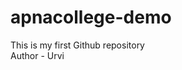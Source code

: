 # apnacollege-demo
This is my first Github repository
<br>
Author - Urvi

<!-- cd apnacollege-demo -->
<!-- cd .. -->
